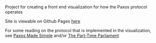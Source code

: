Project for creating a front end visualization for how the Paxos protocol operates

Site is viewable on Github Pages [here](https://casegray24.github.io/paxos/)

For some reading on the protocol that is implemented in the visualization, see [Paxos Made Simple](https://lamport.azurewebsites.net/pubs/paxos-simple.pdf) and/or [The Part-Time Parliament](https://lamport.azurewebsites.net/pubs/lamport-paxos.pdf)
